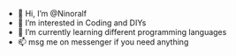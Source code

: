 - 👋 Hi, I’m @Ninoralf
- 👀 I’m interested in Coding and DIYs
- 🌱 I’m currently learning different programming languages
- 📫 msg me on messenger if you need anything

<!---
Ninoralf/Ninoralf is a ✨ special ✨ repository because its `README.md` (this file) appears on your GitHub profile.
You can click the Preview link to take a look at your changes.
--->
